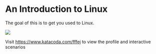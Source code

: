 # An Introduction to Linux

The goal of this is to get you used to Linux.

[![](http://shields.katacoda.com/katacoda/fffej/count.svg)](https://www.katacoda.com/fffej "Get your profile on Katacoda.com")

Visit https://www.katacoda.com/fffej to view the profile and interactive scenarios
